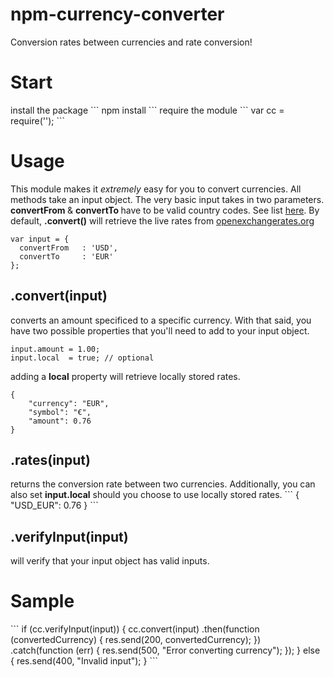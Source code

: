 npm-currency-converter
=========================
Conversion rates between currencies and rate conversion!

<h1> Start </h1>
install the package
```
npm install <insert npm name later>
```
require the module
```
var cc = require('<insert npm name later>');
```

<h1> Usage </h1>
This module makes it <em>extremely</em> easy for you to convert currencies. All methods take an input object. The very basic input takes in two parameters. <b> convertFrom </b> &  <b> convertTo </b> have to be valid country codes. See list <a href='http://www.localeplanet.com/api/auto/currencymap.html'> here</a>. By default, <b>.convert()</b> will retrieve the live rates from <a href='http://openexchangerates.org'>openexchangerates.org</a>

```
var input = {
  convertFrom   : 'USD',
  convertTo     : 'EUR'
};
```

<h2>.convert(input)</h2> 
converts an amount specificed to a specific currency. With that said, you have two possible properties that you'll need to add to your input object.

```
input.amount = 1.00;
input.local  = true; // optional
```
adding a <b>local</b> property will retrieve locally stored rates.

```
{
    "currency": "EUR",
    "symbol": "€",
    "amount": 0.76
}
```

<h2>.rates(input)</h2> 
returns the conversion rate between two currencies. Additionally, you can also set <b>input.local</b> should you choose to use locally stored rates.
```
  {
    "USD_EUR": 0.76
  }
```

<h2>.verifyInput(input)</h2> 
will verify that your input object has valid inputs.

<h1> Sample </h1>
```
if (cc.verifyInput(input)) {
  cc.convert(input)
    .then(function (convertedCurrency) {
      res.send(200, convertedCurrency);
    })
    .catch(function (err) {
      res.send(500, "Error converting currency");
    });
} else {
  res.send(400, "Invalid input");
}
```
